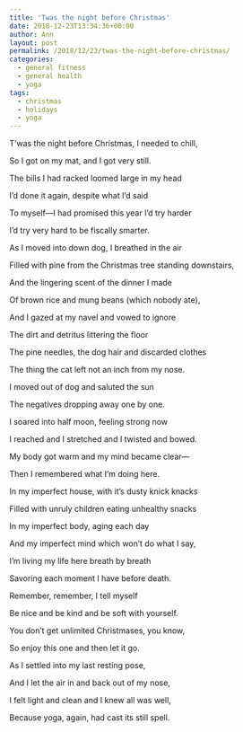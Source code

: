 ```yaml
---
title: 'Twas the night before Christmas'
date: 2018-12-23T13:34:36+00:00
author: Ann
layout: post
permalink: /2018/12/23/twas-the-night-before-christmas/
categories:
  - general fitness
  - general health
  - yoga
tags:
  - christmas
  - holidays
  - yoga
---
```


T’was the night before Christmas, I needed to chill,

So I got on my mat, and I got very still.

The bills I had racked loomed large in my head

I’d done it again, despite what I’d said

To myself—I had promised this year I’d try harder

I’d try very hard to be fiscally smarter.

As I moved into down dog, I breathed in the air

Filled with pine from the Christmas tree standing downstairs,

And the lingering scent of the dinner I made

Of brown rice and mung beans (which nobody ate),

And I gazed at my navel and vowed to ignore

The dirt and detritus littering the floor

The pine needles, the dog hair and discarded clothes

The thing the cat left not an inch from my nose.

I moved out of dog and saluted the sun

The negatives dropping away one by one.

I soared into half moon, feeling strong now

I reached and I stretched and I twisted and bowed.

My body got warm and my mind became clear—

Then I remembered what I’m doing here.

In my imperfect house, with it’s dusty knick knacks

Filled with unruly children eating unhealthy snacks

In my imperfect body, aging each day

And my imperfect mind which won’t do what I say,

I’m living my life here breath by breath

Savoring each moment I have before death.

Remember, remember, I tell myself

Be nice and be kind and be soft with yourself.

You don’t get unlimited Christmases, you know,

So enjoy this one and then let it go.

As I settled into my last resting pose,

And I let the air in and back out of my nose,

I felt light and clean and I knew all was well,

Because yoga, again, had cast its still spell.

